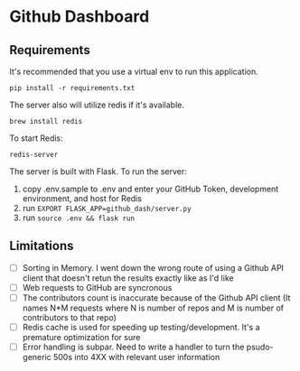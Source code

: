 # Github Dashboard

## Requirements

It's recommended that you use a virtual env to run this application.

`pip install -r requirements.txt`

The server also will utilize redis if it's available.

`brew install redis`

To start Redis:

`redis-server`

The server is built with Flask. To run the server:

1. copy .env.sample to .env and enter your GitHub Token, development environment, and host for Redis
2. run `EXPORT FLASK_APP=github_dash/server.py`
3. run `source .env && flask run`

## Limitations
- [ ] Sorting in Memory. I went down the wrong route of using a Github API client that doesn't retun the results exactly like as I'd like
- [ ] Web requests to GitHub are syncronous
- [ ] The contributors count is inaccurate because of the Github API client (It names N*M requests where N is number of repos and M is number of contributors to that repo)
- [ ] Redis cache is used for speeding up testing/development. It's a premature optimization for sure
- [ ] Error handling is subpar. Need to write a handler to turn the psudo-generic 500s into 4XX with relevant user information